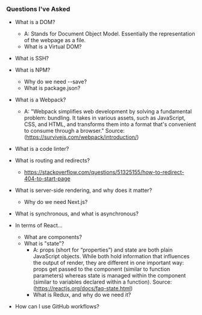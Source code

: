 ### Questions I've Asked

- What is a DOM?
  - A: Stands for Document Object Model. Essentially the representation of the webpage as a file.
  - What is a Virtual DOM?

- What is SSH?

- What is NPM?
  - Why do we need --save?
  - What is package.json?

- What is a Webpack?
  - A: "Webpack simplifies web development by solving a fundamental problem: bundling. It takes in various assets, such as JavaScript, CSS, and HTML, and transforms them into a format that's convenient to consume through a browser." Source: (https://survivejs.com/webpack/introduction/)

- What is a code linter?

- What is routing and redirects?
  - https://stackoverflow.com/questions/51325155/how-to-redirect-404-to-start-page

- What is server-side rendering, and why does it matter?
  - Why do we need Next.js?

- What is synchronous, and what is asynchronous?

- In terms of React...
  - What are components?
  - What is "state"?
    - A: props (short for “properties”) and state are both plain JavaScript objects. While both hold information that influences the output of render, they are different in one important way: props get passed to the component (similar to function parameters) whereas state is managed within the component (similar to variables declared within a function). Source: (https://reactjs.org/docs/faq-state.html)
    - What is Redux, and why do we need it?

- How can I use GitHub workflows?